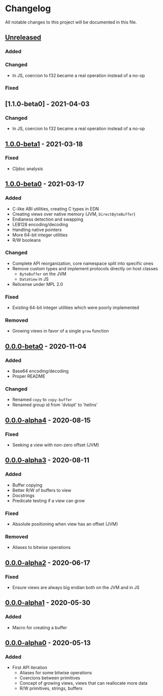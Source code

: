 # Changelog

All notable changes to this project will be documented in this file.



## [Unreleased]

### Added

### Changed

- In JS, coercion to f32 became a real operation instead of a no-op

### Fixed



## [1.1.0-beta0] - 2021-04-03

### Changed

- In JS, coercion to f32 became a real operation instead of a no-op



## [1.0.0-beta1] - 2021-03-18

### Fixed

- Cljdoc analysis



## [1.0.0-beta0] - 2021-03-17

### Added

- C-like ABI utilities, creating C types in EDN
- Creating views over native memory (JVM, `DirectByteBuffer`)
- Endianess detection and swapping
- LEB128 encoding/decoding
- Handling native pointers
- More 64-bit integer utilities
- R/W booleans

### Changed

- Complete API reorganization, core namespace split into specific ones
- Remove custom types and implement protocols directly on host classes
    - `ByteBuffer` on the JVM
    - `DataView` in JS
- Relicense under MPL 2.0

### Fixed

- Existing 64-bit integer utilities which were poorly implemented

### Removed

- Growing views in favor of a single `grow` function



## [0.0.0-beta0] - 2020-11-04

### Added

- Base64 encoding/decoding
- Proper README

### Changed

- Renamed `copy` to `copy-buffer`
- Renamed group id from 'dvlopt' to 'helins'



## [0.0.0-alpha4] - 2020-08-15

### Fixed

- Seeking a view with non-zero offset (JVM)



## [0.0.0-alpha3] - 2020-08-11

### Added

- Buffer copying
- Better R/W of buffers to view
- Docstrings
- Predicate testing if a view can grow

### Fixed

- Absolute positioning when view has an offset (JVM)

### Removed

- Aliases to bitwise operations



## [0.0.0-alpha2] - 2020-06-17

### Fixed

- Ensure views are always big endian both on the JVM and in JS



## [0.0.0-alpha1] - 2020-05-30

### Added

- Macro for creating a buffer



## [0.0.0-alpha0] - 2020-05-13

### Added

- First API iteration
    - Aliases for some bitwise operations
    - Coercions between primitives
    - Concept of growing views, views that can reallocate more data
    - R/W primitives, strings, buffers



[Unreleased]: https://github.com/helins/binf.cljc/compare/1.0.0-beta1...HEAD
[1.0.0-beta1]: https://github.com/helins/binf.cljc/compare/1.0.0-beta0...1.0.0-beta1
[1.0.0-beta0]: https://github.com/helins/binf.cljc/compare/0.0.0-beta0...1.0.0-beta0
[0.0.0-beta0]: https://github.com/helins/binf.cljc/compare/0.0.0-alpha4...0.0.0-beta0
[0.0.0-alpha4]: https://github.com/helins/binf.cljc/compare/0.0.0-alpha3...0.0.0-alpha4
[0.0.0-alpha3]: https://github.com/helins/binf.cljc/compare/0.0.0-alpha2...0.0.0-alpha3
[0.0.0-alpha2]: https://github.com/helins/binf.cljc/compare/0.0.0-alpha1...0.0.0-alpha2
[0.0.0-alpha1]: https://github.com/helins/binf.cljc/compare/0.0.0-alpha0...0.0.0-alpha1
[0.0.0-alpha0]: https://github.com/helins/binf.cljc/tree/0.0.0-alpha0
